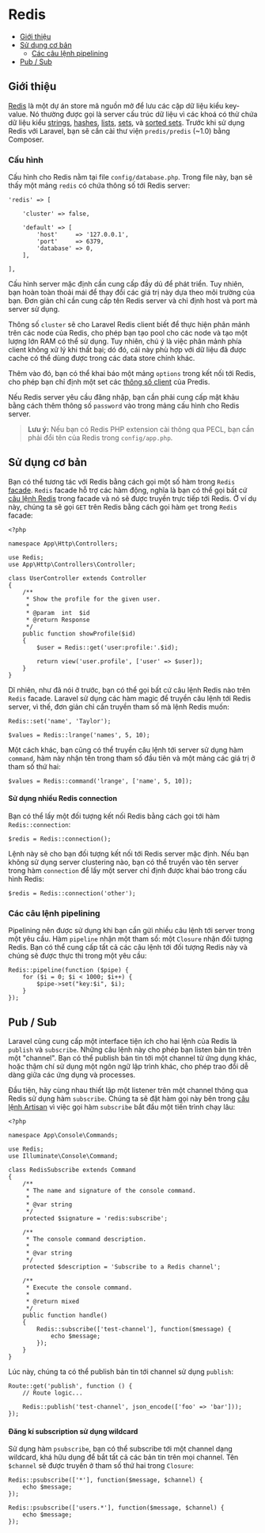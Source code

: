# Redis

- [Giới thiệu](#introduction)
- [Sử dụng cơ bản](#basic-usage)
    - [Các câu lệnh pipelining](#pipelining-commands)
- [Pub / Sub](#pubsub)

<a name="introduction"></a>
## Giới thiệu

[Redis](http://redis.io) là một dự án store mã nguồn mở để lưu các cặp dữ liệu kiểu key-value. Nó thường được gọi là server cấu trúc dữ liệu vì các khoá có thử chứa dữ liệu kiểu [strings](http://redis.io/topics/data-types#strings), [hashes](http://redis.io/topics/data-types#hashes), [lists](http://redis.io/topics/data-types#lists), [sets](http://redis.io/topics/data-types#sets), và [sorted sets](http://redis.io/topics/data-types#sorted-sets). Trước khi sử dụng Redis với Laravel, bạn sẽ cần cài thư viện `predis/predis` (~1.0) bằng Composer.

<a name="configuration"></a>
### Cấu hình

Cấu hình cho Redis nằm tại file `config/database.php`. Trong file này, bạn sẽ thấy một mảng `redis` có chứa thông số tới Redis server:

    'redis' => [

        'cluster' => false,

        'default' => [
            'host'     => '127.0.0.1',
            'port'     => 6379,
            'database' => 0,
        ],

    ],

Cấu hình server mặc định cần cung cấp đầy dủ để phát triển. Tuy nhiên, bạn hoàn toàn thoải mái để thay đổi các giá trị này dựa theo môi trường của bạn. Đơn giản chỉ cần cung cấp tên Redis server và chỉ định host và port mà server sử dụng.

Thông số `cluster` sẽ cho Laravel Redis client biết để thực hiện phân mảnh trên các node của Redis, cho phép bạn tạo pool cho các node và tạo một lượng lớn RAM có thể sử dụng. Tuy nhiên, chú ý là việc phân mảnh phía client không xử lý khi thất bại; dó đó, cái này phù hợp với dữ liệu đã được cache có thể dùng được trong các data store chính khác.

Thêm vào đó, bạn có thể khai báo một mảng `options` trong kết nối tới Redis, cho phép bạn chỉ định một set các [thông số client](https://github.com/nrk/predis/wiki/Client-Options) của Predis.

Nếu Redis server yêu cầu đăng nhập, bạn cần phải cung cấp mật khảu bằng cách thêm thông số `password` vào trong mảng cấu hình cho Redis server.

> **Lưu ý:** Nếu bạn có Redis PHP extension cài thông qua PECL, bạn cần phải đổi tên của Redis trong `config/app.php`.

<a name="basic-usage"></a>
## Sử dụng cơ bản

Bạn có thể tương tác với Redis bằng cách gọi một số hàm trong `Redis` [facade](https://laravel.com/docs/master/facades). `Redis` facade hỗ trợ các hàm động, nghĩa là bạn có thể gọi bất cứ [câu lệnh Redis](http://redis.io/commands) trong facade và nó sẽ được truyền trực tiếp tới Redis. Ở ví dụ này, chúng ta sẽ gọi `GET` trên Redis bằng cách gọi hàm `get` trong `Redis` facade:

    <?php

    namespace App\Http\Controllers;

    use Redis;
    use App\Http\Controllers\Controller;

    class UserController extends Controller
    {
        /**
         * Show the profile for the given user.
         *
         * @param  int  $id
         * @return Response
         */
        public function showProfile($id)
        {
            $user = Redis::get('user:profile:'.$id);

            return view('user.profile', ['user' => $user]);
        }
    }

Dĩ nhiên, như đã nói ở trước, bạn có thể gọi bất cứ câu lệnh Redis nào trên `Redis` facade. Laravel sử dụng các hàm magic để truyền câu lệnh tới Redis server, vì thế, đơn giản chỉ cần truyền tham số mà lệnh Redis muốn:

    Redis::set('name', 'Taylor');

    $values = Redis::lrange('names', 5, 10);

Một cách khác, bạn cũng có thể truyền câu lệnh tới server sử dụng hàm `command`, hàm này nhận tên trong tham số đầu tiên và một mảng các giá trị ở tham số thứ hai:

    $values = Redis::command('lrange', ['name', 5, 10]);

#### Sử dụng nhiều Redis connection

Bạn có thể lấy một đối tượng kết nối Redis bằng cách gọi tới hàm `Redis::connection`:

    $redis = Redis::connection();

Lệnh này sẽ cho bạn đối tượng kết nối tới Redis server mặc định. Nếu bạn không sử dụng server clustering nào, bạn có thể truyền vào tên server trong hàm `connection` để lấy một server chỉ định được khai báo trong cấu hình Redis:

    $redis = Redis::connection('other');

<a name="pipelining-commands"></a>
### Các câu lệnh pipelining

Pipelining nên được sử dụng khi bạn cần gửi nhiều câu lệnh tới server trong một yêu cầu. Hàm `pipeline` nhận một tham số: một `Closure` nhận đối tượng Redis. Bạn có thể cung cấp tất cả các câu lệnh tới đối tượng Redis này và chúng sẽ được thực thi trong một yêu cầu:

    Redis::pipeline(function ($pipe) {
        for ($i = 0; $i < 1000; $i++) {
            $pipe->set("key:$i", $i);
        }
    });

<a name="pubsub"></a>
## Pub / Sub

Laravel cũng cung cấp một interface tiện ích cho hai lệnh của Redis là `publish` và `subscribe`. Những câu lệnh này cho phép bạn listen bản tin trên một "channel". Bạn có thể publish bản tin tới một channel từ ứng dụng khác, hoặc thậm chí sử dụng một ngôn ngữ lập trình khác, cho phép trao đổi dễ dàng giữa các ứng dụng và processes.

Đầu tiện, hãy cùng nhau thiết lập một listener trên một channel thông qua Redis sử dụng hàm `subscribe`. Chúng ta sẽ đặt hàm gọi này bên trong [câu lệnh Artisan](https://laravel.com/docs/master/artisan) vì việc gọi hàm `subscribe` bắt đầu một tiến trình chạy lâu:

    <?php

    namespace App\Console\Commands;

    use Redis;
    use Illuminate\Console\Command;

    class RedisSubscribe extends Command
    {
        /**
         * The name and signature of the console command.
         *
         * @var string
         */
        protected $signature = 'redis:subscribe';

        /**
         * The console command description.
         *
         * @var string
         */
        protected $description = 'Subscribe to a Redis channel';

        /**
         * Execute the console command.
         *
         * @return mixed
         */
        public function handle()
        {
            Redis::subscribe(['test-channel'], function($message) {
                echo $message;
            });
        }
    }

Lúc này, chúng ta có thể publish bản tin tới channel sử dụng `publish`:

    Route::get('publish', function () {
        // Route logic...

        Redis::publish('test-channel', json_encode(['foo' => 'bar']));
    });

#### Đăng kí subscription sử dụng wildcard

Sử dụng hàm `psubscribe`, bạn có thể subscribe tới một channel dạng wildcard, khá hữu dụng để bắt tất cả các bản tin trên mọi channel. Tên `$channel` sẽ được truyền ở tham số thứ hai trong `Closure`:

    Redis::psubscribe(['*'], function($message, $channel) {
        echo $message;
    });

    Redis::psubscribe(['users.*'], function($message, $channel) {
        echo $message;
    });
